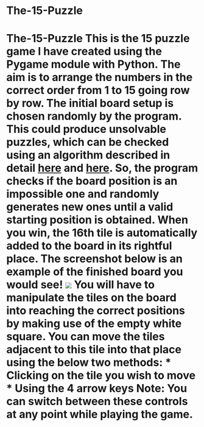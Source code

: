 # The-15-Puzzle
# The-15-Puzzle This is the 15 puzzle game I have created using the Pygame module with Python. The aim is to arrange the numbers in the correct order from 1 to 15 going row by row.  The initial board setup is chosen randomly by the program. This could produce unsolvable puzzles, which can be checked using an algorithm described in detail [here](https://www.cs.bham.ac.uk/~mdr/teaching/modules04/java2/TilesSolvability.html) and [here](https://www.geeksforgeeks.org/check-instance-15-puzzle-solvable/). So, the program checks if the board position is an impossible one and randomly generates new ones until a valid starting position is obtained.  When you win, the 16th tile is automatically added to the board in its rightful place. The screenshot below is an example of the finished board you would see!  ![](https://raw.githubusercontent.com/Aayushi-R/winning15_ss.PNG)  You will have to manipulate the tiles on the board into reaching the correct positions by making use of the empty white square. You can move the tiles adjacent to this tile into that place using the below two methods: * Clicking on the tile you wish to move * Using the 4 arrow keys  **Note:** You can switch between these controls at any point while playing the game.
